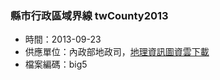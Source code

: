 ### 縣市行政區域界線 twCounty2013
- 時間：2013-09-23
- 供應單位：內政部地政司，[地理資訊圖資雲下載](http://tgos.nat.gov.tw/tgos/virtualdir/mapdata/7897/縣市界.zip)
- 檔案編碼：big5


